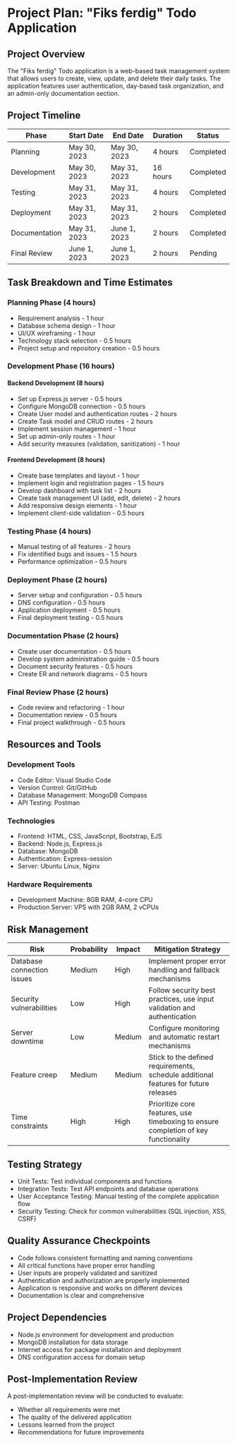 # Project Plan: "Fiks ferdig" Todo Application

## Project Overview

The "Fiks ferdig" Todo application is a web-based task management system that allows users to create, view, update, and delete their daily tasks. The application features user authentication, day-based task organization, and an admin-only documentation section.

## Project Timeline

| Phase | Start Date | End Date | Duration | Status |
|-------|------------|----------|----------|--------|
| Planning | May 30, 2023 | May 30, 2023 | 4 hours | Completed |
| Development | May 30, 2023 | May 31, 2023 | 16 hours | Completed |
| Testing | May 31, 2023 | May 31, 2023 | 4 hours | Completed |
| Deployment | May 31, 2023 | May 31, 2023 | 2 hours | Completed |
| Documentation | May 31, 2023 | June 1, 2023 | 2 hours | Completed |
| Final Review | June 1, 2023 | June 1, 2023 | 2 hours | Pending |

## Task Breakdown and Time Estimates

### Planning Phase (4 hours)
- Requirement analysis - 1 hour
- Database schema design - 1 hour
- UI/UX wireframing - 1 hour
- Technology stack selection - 0.5 hours
- Project setup and repository creation - 0.5 hours

### Development Phase (16 hours)

#### Backend Development (8 hours)
- Set up Express.js server - 0.5 hours
- Configure MongoDB connection - 0.5 hours
- Create User model and authentication routes - 2 hours
- Create Task model and CRUD routes - 2 hours
- Implement session management - 1 hour
- Set up admin-only routes - 1 hour
- Add security measures (validation, sanitization) - 1 hour

#### Frontend Development (8 hours)
- Create base templates and layout - 1 hour
- Implement login and registration pages - 1.5 hours
- Develop dashboard with task list - 2 hours
- Create task management UI (add, edit, delete) - 2 hours
- Add responsive design elements - 1 hour
- Implement client-side validation - 0.5 hours

### Testing Phase (4 hours)
- Manual testing of all features - 2 hours
- Fix identified bugs and issues - 1.5 hours
- Performance optimization - 0.5 hours

### Deployment Phase (2 hours)
- Server setup and configuration - 0.5 hours
- DNS configuration - 0.5 hours
- Application deployment - 0.5 hours
- Final deployment testing - 0.5 hours

### Documentation Phase (2 hours)
- Create user documentation - 0.5 hours
- Develop system administration guide - 0.5 hours
- Document security features - 0.5 hours
- Create ER and network diagrams - 0.5 hours

### Final Review Phase (2 hours)
- Code review and refactoring - 1 hour
- Documentation review - 0.5 hours
- Final project walkthrough - 0.5 hours

## Resources and Tools

### Development Tools
- Code Editor: Visual Studio Code
- Version Control: Git/GitHub
- Database Management: MongoDB Compass
- API Testing: Postman

### Technologies
- Frontend: HTML, CSS, JavaScript, Bootstrap, EJS
- Backend: Node.js, Express.js
- Database: MongoDB
- Authentication: Express-session
- Server: Ubuntu Linux, Nginx

### Hardware Requirements
- Development Machine: 8GB RAM, 4-core CPU
- Production Server: VPS with 2GB RAM, 2 vCPUs

## Risk Management

| Risk | Probability | Impact | Mitigation Strategy |
|------|------------|--------|---------------------|
| Database connection issues | Medium | High | Implement proper error handling and fallback mechanisms |
| Security vulnerabilities | Low | High | Follow security best practices, use input validation and authentication |
| Server downtime | Low | Medium | Configure monitoring and automatic restart mechanisms |
| Feature creep | Medium | Medium | Stick to the defined requirements, schedule additional features for future releases |
| Time constraints | High | High | Prioritize core features, use timeboxing to ensure completion of key functionality |

## Testing Strategy

- Unit Tests: Test individual components and functions
- Integration Tests: Test API endpoints and database operations
- User Acceptance Testing: Manual testing of the complete application flow
- Security Testing: Check for common vulnerabilities (SQL injection, XSS, CSRF)

## Quality Assurance Checkpoints

- Code follows consistent formatting and naming conventions
- All critical functions have proper error handling
- User inputs are properly validated and sanitized
- Authentication and authorization are properly implemented
- Application is responsive and works on different devices
- Documentation is clear and comprehensive

## Project Dependencies

- Node.js environment for development and production
- MongoDB installation for data storage
- Internet access for package installation and deployment
- DNS configuration access for domain setup

## Post-Implementation Review

A post-implementation review will be conducted to evaluate:
- Whether all requirements were met
- The quality of the delivered application
- Lessons learned from the project
- Recommendations for future improvements
